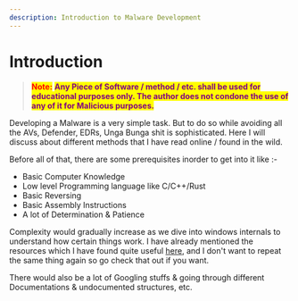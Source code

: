 ```yaml
---
description: Introduction to Malware Development
---
```


# Introduction

> <mark style="color:red;">**Note:**</mark> <mark style="color:purple;">**Any Piece of Software / method / etc. shall be used for educational purposes only. The author does not condone the use of any of it for Malicious purposes.**</mark>



Developing a Malware is a very simple task. But to do so while avoiding all the AVs, Defender, EDRs, Unga Bunga shit is sophisticated. Here I will discuss about different methods that I have read online / found in the wild.

Before all of that, there are some prerequisites inorder to get into it like :-

* Basic Computer Knowledge
* Low level Programming language like C/C++/Rust
* Basic Reversing
* Basic Assembly Instructions
* A lot of Determination & Patience

Complexity would gradually increase as we dive into windows internals to understand how certain things work. I have already mentioned the resources which I have found quite useful [here](https://github.com/ZzN1NJ4/Malware-Development/blob/main/RESOURCES.md), and I don't want to repeat the same thing again so go check that out if you want.

There would also be a lot of Googling stuffs & going through different Documentations & undocumented structures, etc.

